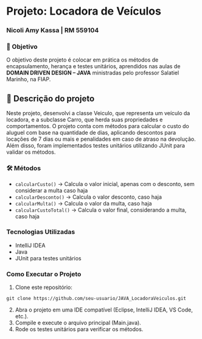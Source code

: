 # Projeto: Locadora de Veículos

### Nicoli Amy Kassa | RM 559104

### 🎯 Objetivo

O objetivo deste projeto é colocar em prática os métodos de encapsulamento, herança e testes unitários, aprendidos nas aulas de **DOMAIN DRIVEN DESIGN – JAVA** ministradas pelo professor Salatiel Marinho, na FIAP.

## 📝 Descrição do projeto

Neste projeto, desenvolvi a classe Veiculo, que representa um veículo da locadora, e a subclasse Carro, que herda suas propriedades e comportamentos. O projeto conta com métodos para calcular o custo do aluguel com base na quantidade de dias, aplicando descontos para locações de 7 dias ou mais e penalidades em caso de atraso na devolução. Além disso, foram implementados testes unitários utilizando JUnit para validar os métodos.

### 🛠️ Métodos

- ```calcularCusto()``` -> Calcula o valor inicial, apenas com o desconto, sem considerar a multa caso haja 
- ```calcularDesconto()``` -> Calcula o valor desconto, caso haja
- ```calcularMulta()``` -> Calcula o valor da multa, caso haja
- ```calcularCustoTotal()``` -> Calcula o valor final, considerando a multa, caso haja

### Tecnologias Utilizadas

- IntelliJ IDEA
- Java
- JUnit para testes unitários

### Como Executar o Projeto

1. Clone este repositório:
``` 
git clone https://github.com/seu-usuario/JAVA_LocadoraVeiculos.git
```

2. Abra o projeto em uma IDE compatível (Eclipse, IntelliJ IDEA, VS Code, etc.).
3. Compile e execute o arquivo principal (Main.java).
4. Rode os testes unitários para verificar os métodos.
